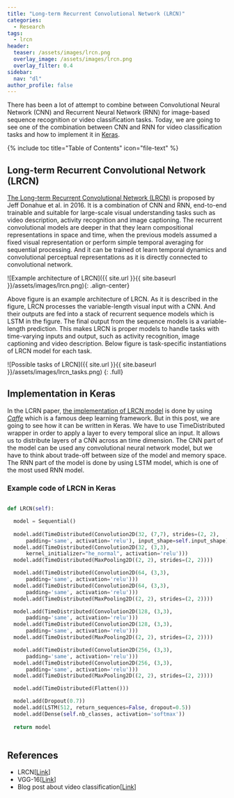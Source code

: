 ```yaml
---
title: "Long-term Recurrent Convolutional Network (LRCN)"
categories:
  - Research
tags:
  - lrcn
header:
  teaser: /assets/images/lrcn.png
  overlay_image: /assets/images/lrcn.png
  overlay_filter: 0.4
sidebar:
  nav: "dl"
author_profile: false
---
```


There has been a lot of attempt to combine between Convolutional Neural Network (CNN) and Recurrent Neural Network (RNN) for image-based sequence recognition or video classification tasks.
Today, we are going to see one of the combination between CNN and RNN for video classification tasks and how to implement it in [Keras](https://keras.io/).

{% include toc title="Table of Contents" icon="file-text" %}

## Long-term Recurrent Convolutional Network (LRCN)
[The Long-term Recurrent Convolutional Network (LRCN)](https://arxiv.org/pdf/1411.4389.pdf) is proposed by Jeff Donahue et al. in 2016.
It is a combination of CNN and RNN, end-to-end trainable and suitable for large-scale visual understanding tasks such as video description, activity recognition and image captioning.
The recurrent convolutional models are deeper in that they learn compositional representations in space and time, when the previous models assumed a fixed visual representation or perform simple temporal averaging for sequential processing.
And it can be trained ot learn temporal dynamics and convolutional perceptual representations as it is directly connected to convolutional network.   

![Example architecture of LRCN]({{ site.url }}{{ site.baseurl }}/assets/images/lrcn.png){: .align-center}

Above figure is an example architecture of LRCN.
As it is described in the figure, LRCN processes the variable-length visual input with a CNN.
And their outputs are fed into a stack of recurrent sequence models which is LSTM in the figure.
The final output from the sequence models is a variable-length prediction.
This makes LRCN is proper models to handle tasks with time-varying inputs and output, such as activity recognition, image captioning and video description.
Below figure is task-specific instantiations of LRCN model for each task.

![Possible tasks of LRCN]({{ site.url }}{{ site.baseurl }}/assets/images/lrcn_tasks.png)
{: .full}

## Implementation in Keras
In the LCRN paper, [the implementation of LRCN model](http://jeffdonahue.com/lrcn/) is done by using [*Caffe*](http://caffe.berkeleyvision.org/) which is a famous deep learning framework.
But in this post, we are going to see how it can be written in Keras.
We have to use TimeDistributed wrapper in order to apply a layer to every temporal slice an input.
It allows us to distribute layers of a CNN across an time dimension.
The CNN part of the model can be used any convolutional neural network model, but we have to think about trade-off between size of the model and memory space.
The RNN part of the model is done by using LSTM model, which is one of the most used RNN model.

### Example code of LRCN in Keras

```python

def LRCN(self):

  model = Sequential()
  
  model.add(TimeDistributed(Convolution2D(32, (7,7), strides=(2, 2),
      padding='same', activation='relu'), input_shape=self.input_shape))
  model.add(TimeDistributed(Convolution2D(32, (3,3),
      kernel_initializer="he_normal", activation='relu')))
  model.add(TimeDistributed(MaxPooling2D((2, 2), strides=(2, 2))))

  model.add(TimeDistributed(Convolution2D(64, (3,3),
      padding='same', activation='relu')))
  model.add(TimeDistributed(Convolution2D(64, (3,3),
      padding='same', activation='relu')))
  model.add(TimeDistributed(MaxPooling2D((2, 2), strides=(2, 2))))

  model.add(TimeDistributed(Convolution2D(128, (3,3),
      padding='same', activation='relu')))
  model.add(TimeDistributed(Convolution2D(128, (3,3),
      padding='same', activation='relu')))
  model.add(TimeDistributed(MaxPooling2D((2, 2), strides=(2, 2))))

  model.add(TimeDistributed(Convolution2D(256, (3,3),
      padding='same', activation='relu')))
  model.add(TimeDistributed(Convolution2D(256, (3,3),
      padding='same', activation='relu')))
  model.add(TimeDistributed(MaxPooling2D((2, 2), strides=(2, 2))))

  model.add(TimeDistributed(Flatten()))

  model.add(Dropout(0.7))
  model.add(LSTM(512, return_sequences=False, dropout=0.5))
  model.add(Dense(self.nb_classes, activation='softmax'))
          
  return model
  
```

## References
- LRCN[[Link](https://arxiv.org/pdf/1411.4389.pdf)]
- VGG-16[[Link](https://arxiv.org/abs/1409.1556)]
- Blog post about video classification[[Link](https://blog.coast.ai/five-video-classification-methods-implemented-in-keras-and-tensorflow-99cad29cc0b5)]